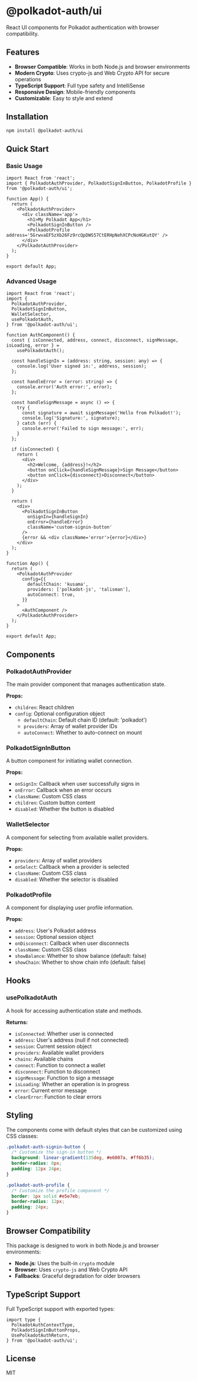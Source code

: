 # @polkadot-auth/ui

React UI components for Polkadot authentication with browser compatibility.

## Features

- **Browser Compatible**: Works in both Node.js and browser environments
- **Modern Crypto**: Uses crypto-js and Web Crypto API for secure operations
- **TypeScript Support**: Full type safety and IntelliSense
- **Responsive Design**: Mobile-friendly components
- **Customizable**: Easy to style and extend

## Installation

```bash
npm install @polkadot-auth/ui
```

## Quick Start

### Basic Usage

```tsx
import React from 'react';
import { PolkadotAuthProvider, PolkadotSignInButton, PolkadotProfile } from '@polkadot-auth/ui';

function App() {
  return (
    <PolkadotAuthProvider>
      <div className='app'>
        <h1>My Polkadot App</h1>
        <PolkadotSignInButton />
        <PolkadotProfile address='5GrwvaEF5zXb26Fz9rcQpDWS57CtERHpNehXCPcNoHGKutQY' />
      </div>
    </PolkadotAuthProvider>
  );
}

export default App;
```

### Advanced Usage

```tsx
import React from 'react';
import {
  PolkadotAuthProvider,
  PolkadotSignInButton,
  WalletSelector,
  usePolkadotAuth,
} from '@polkadot-auth/ui';

function AuthComponent() {
  const { isConnected, address, connect, disconnect, signMessage, isLoading, error } =
    usePolkadotAuth();

  const handleSignIn = (address: string, session: any) => {
    console.log('User signed in:', address, session);
  };

  const handleError = (error: string) => {
    console.error('Auth error:', error);
  };

  const handleSignMessage = async () => {
    try {
      const signature = await signMessage('Hello from Polkadot!');
      console.log('Signature:', signature);
    } catch (err) {
      console.error('Failed to sign message:', err);
    }
  };

  if (isConnected) {
    return (
      <div>
        <h2>Welcome, {address}!</h2>
        <button onClick={handleSignMessage}>Sign Message</button>
        <button onClick={disconnect}>Disconnect</button>
      </div>
    );
  }

  return (
    <div>
      <PolkadotSignInButton
        onSignIn={handleSignIn}
        onError={handleError}
        className='custom-signin-button'
      />
      {error && <div className='error'>{error}</div>}
    </div>
  );
}

function App() {
  return (
    <PolkadotAuthProvider
      config={{
        defaultChain: 'kusama',
        providers: ['polkadot-js', 'talisman'],
        autoConnect: true,
      }}
    >
      <AuthComponent />
    </PolkadotAuthProvider>
  );
}

export default App;
```

## Components

### PolkadotAuthProvider

The main provider component that manages authentication state.

**Props:**

- `children`: React children
- `config`: Optional configuration object
  - `defaultChain`: Default chain ID (default: 'polkadot')
  - `providers`: Array of wallet provider IDs
  - `autoConnect`: Whether to auto-connect on mount

### PolkadotSignInButton

A button component for initiating wallet connection.

**Props:**

- `onSignIn`: Callback when user successfully signs in
- `onError`: Callback when an error occurs
- `className`: Custom CSS class
- `children`: Custom button content
- `disabled`: Whether the button is disabled

### WalletSelector

A component for selecting from available wallet providers.

**Props:**

- `providers`: Array of wallet providers
- `onSelect`: Callback when a provider is selected
- `className`: Custom CSS class
- `disabled`: Whether the selector is disabled

### PolkadotProfile

A component for displaying user profile information.

**Props:**

- `address`: User's Polkadot address
- `session`: Optional session object
- `onDisconnect`: Callback when user disconnects
- `className`: Custom CSS class
- `showBalance`: Whether to show balance (default: false)
- `showChain`: Whether to show chain info (default: false)

## Hooks

### usePolkadotAuth

A hook for accessing authentication state and methods.

**Returns:**

- `isConnected`: Whether user is connected
- `address`: User's address (null if not connected)
- `session`: Current session object
- `providers`: Available wallet providers
- `chains`: Available chains
- `connect`: Function to connect a wallet
- `disconnect`: Function to disconnect
- `signMessage`: Function to sign a message
- `isLoading`: Whether an operation is in progress
- `error`: Current error message
- `clearError`: Function to clear errors

## Styling

The components come with default styles that can be customized using CSS classes:

```css
.polkadot-auth-signin-button {
  /* Customize the sign-in button */
  background: linear-gradient(135deg, #e6007a, #ff6b35);
  border-radius: 8px;
  padding: 12px 24px;
}

.polkadot-auth-profile {
  /* Customize the profile component */
  border: 1px solid #e5e7eb;
  border-radius: 12px;
  padding: 24px;
}
```

## Browser Compatibility

This package is designed to work in both Node.js and browser environments:

- **Node.js**: Uses the built-in `crypto` module
- **Browser**: Uses `crypto-js` and Web Crypto API
- **Fallbacks**: Graceful degradation for older browsers

## TypeScript Support

Full TypeScript support with exported types:

```tsx
import type {
  PolkadotAuthContextType,
  PolkadotSignInButtonProps,
  UsePolkadotAuthReturn,
} from '@polkadot-auth/ui';
```

## License

MIT
